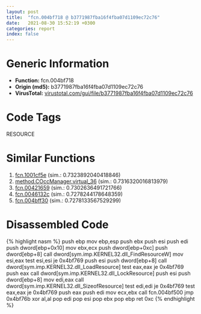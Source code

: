 ```yaml
---
layout: post
title:  "fcn.004bf718 @ b3771987fba16f4fba07d1109ec72c76"
date:   2021-08-30 15:52:19 +0300
categories: report
index: false
---
```


# Generic Information
- **Function:** fcn.004bf718
- **Origin (md5):** b3771987fba16f4fba07d1109ec72c76
- **VirusTotal:** [virustotal.com/gui/file/b3771987fba16f4fba07d1109ec72c76][virustotal_ref]

# Code Tags
<span class="tag" id="RESOURCE">RESOURCE</span>


# Similar Functions

1. [fcn.1001cf5e][similar_1_ref] (sim.: 0.7323892040418846)
2. [method.COccManager.virtual\_36][similar_2_ref] (sim.: 0.7316320016813979)
3. [fcn.00421659][similar_3_ref] (sim.: 0.7302636491721766)
4. [fcn.0046132c][similar_4_ref] (sim.: 0.7278244178648359)
5. [fcn.004bff30][similar_5_ref] (sim.: 0.7278133567529299)


# Disassembled Code

{% highlight nasm %}
push ebp
mov ebp,esp
push ebx
push esi
push edi
push dword[ebp+0x10]
mov ebx,ecx
push dword[ebp+0xc]
push dword[ebp+8]
call dword[sym.imp.KERNEL32.dll_FindResourceW]
mov esi,eax
test esi,esi
je 0x4bf769
push esi
push dword[ebp+8]
call dword[sym.imp.KERNEL32.dll_LoadResource]
test eax,eax
je 0x4bf769
push eax
call dword[sym.imp.KERNEL32.dll_LockResource]
push esi
push dword[ebp+8]
mov edi,eax
call dword[sym.imp.KERNEL32.dll_SizeofResource]
test edi,edi
je 0x4bf769
test eax,eax
je 0x4bf769
push eax
push edi
mov ecx,ebx
call fcn.004bf500
jmp 0x4bf76b
xor al,al
pop edi
pop esi
pop ebx
pop ebp
ret 0xc
{% endhighlight %}


[similar_1_ref]: /report/fcn.1001cf5e@e5d49e0823e602f2ee948ac39d32c1eb
[similar_2_ref]: /report/method.COccManager.virtual_36@9c2b894b84f59672d8be2e984066f76f
[similar_3_ref]: /report/fcn.00421659@fac4f0be03ac37bd8be7ef737cdcee10
[similar_4_ref]: /report/fcn.0046132c@9c2b894b84f59672d8be2e984066f76f
[similar_5_ref]: /report/fcn.004bff30@a9db83c79f22c1884abda377efdebe4d
[virustotal_ref]: https://www.virustotal.com/gui/file/b3771987fba16f4fba07d1109ec72c76